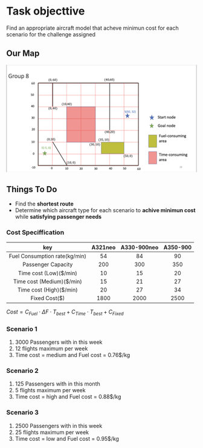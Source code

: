 # Task objecttive
 Find an appropriate aircraft model that acheve minimun cost for each scenario for the challenge assigned 

## Our Map
![Task%201/map.png](images/map.png)
## Things To Do
- Find the **shortest route**
- Determine which aircraft type for each scenario to **achive minimun cost** while **satisfying passenger needs**

### Cost Speciffication
| key | A321neo | A330-900neo | A350-900|
| :---: | :---: | :---: | :---: |
|Fuel Consumption rate(kg/min)|54|84|90|
|Passenger Capacity|200|300|350|
|Time cost (Low)($/min)|10|15|20|
|Time cost (Medium)($/min)|15|21|27|
|Time cost (High)($/min)|20|27|34|
|Fixed Cost($)|1800|2000|2500|

$Cost=C_{Fuel} \cdot \Delta F \cdot T_{best} +C_{Time}\cdot T_{best}+C_{Fixed}$

### Scenario 1
1. 3000 Passengers  with in this week
2. 12 flights maximum per week
3. Time cost = medium and Fuel cost = 0.76$/kg

### Scenario 2 
1. 125 Passengers  with in this month
2. 5 flights maximum per week
3. Time cost = high and Fuel cost = 0.88$/kg

### Scenario 3
1. 2500 Passengers  with in this week
2. 25 flights maximum per week
3. Time cost = low and Fuel cost = 0.95$/kg